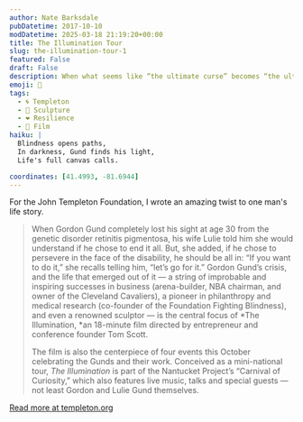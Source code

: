 ```yaml
---
author: Nate Barksdale
pubDatetime: 2017-10-10
modDatetime: 2025-03-18 21:19:20+00:00
title: The Illumination Tour
slug: the-illumination-tour-1
featured: False
draft: False
description: When what seems like “the ultimate curse” becomes “the ultimate state of being.”
emoji: 🎥
tags:
  - 🌀 Templeton
  - 🏺 Sculpture
  - ❤️ Resilience
  - 🎥 Film
haiku: |
  Blindness opens paths,  
  In darkness, Gund finds his light,  
  Life's full canvas calls.

coordinates: [41.4993, -81.6944]
---
```


For the John Templeton Foundation, I wrote an amazing twist to one man's life story.

> When Gordon Gund completely lost his sight at age 30 from the genetic disorder retinitis pigmentosa, his wife Lulie told him she would understand if he chose to end it all. But, she added, if he chose to persevere in the face of the disability, he should be all in: “If you want to do it,” she recalls telling him, “let’s go for it.” Gordon Gund’s crisis, and the life that emerged out of it — a string of improbable and inspiring successes in business (arena-builder, NBA chairman, and owner of the Cleveland Cavaliers), a pioneer in philanthropy and medical research (co-founder of the Foundation Fighting Blindness), and even a renowned sculptor — is the central focus of *The Illumination, *an 18-minute film directed by entrepreneur and conference founder Tom Scott.
>
> The film is also the centerpiece of four events this October celebrating the Gunds and their work. Conceived as a mini-national tour, _The Illumination_ is part of the Nantucket Project’s “Carnival of Curiosity,” which also features live music, talks and special guests — not least Gordon and Lulie Gund themselves.

[Read more at templeton.org](https://www.templeton.org/news/the-illumination-tour)
